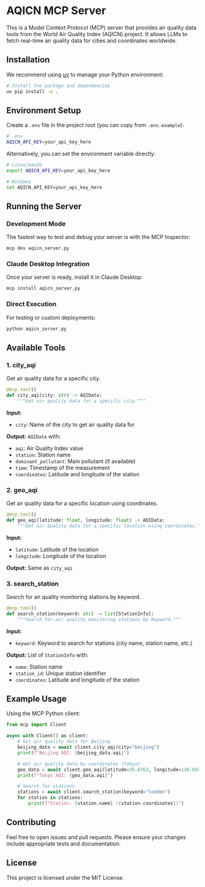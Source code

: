 # AQICN MCP Server

This is a Model Context Protocol (MCP) server that provides air quality data tools from the World Air Quality Index (AQICN) project. It allows LLMs to fetch real-time air quality data for cities and coordinates worldwide.

## Installation

We recommend using [uv](https://docs.astral.sh/uv/) to manage your Python environment:

```bash
# Install the package and dependencies
uv pip install -e .
```

## Environment Setup

Create a `.env` file in the project root (you can copy from `.env.example`):
```bash
# .env
AQICN_API_KEY=your_api_key_here
```

Alternatively, you can set the environment variable directly:
```bash
# Linux/macOS
export AQICN_API_KEY=your_api_key_here

# Windows
set AQICN_API_KEY=your_api_key_here
```

## Running the Server

### Development Mode
The fastest way to test and debug your server is with the MCP Inspector:

```bash
mcp dev aqicn_server.py
```

### Claude Desktop Integration
Once your server is ready, install it in Claude Desktop:

```bash
mcp install aqicn_server.py
```

### Direct Execution
For testing or custom deployments:

```bash
python aqicn_server.py
```

## Available Tools

### 1. city_aqi
Get air quality data for a specific city.

```python
@mcp.tool()
def city_aqi(city: str) -> AQIData:
    """Get air quality data for a specific city."""
```

**Input:**
- `city`: Name of the city to get air quality data for

**Output:** `AQIData` with:
- `aqi`: Air Quality Index value
- `station`: Station name
- `dominant_pollutant`: Main pollutant (if available)
- `time`: Timestamp of the measurement
- `coordinates`: Latitude and longitude of the station

### 2. geo_aqi
Get air quality data for a specific location using coordinates.

```python
@mcp.tool()
def geo_aqi(latitude: float, longitude: float) -> AQIData:
    """Get air quality data for a specific location using coordinates."""
```

**Input:**
- `latitude`: Latitude of the location
- `longitude`: Longitude of the location

**Output:** Same as `city_aqi`

### 3. search_station
Search for air quality monitoring stations by keyword.

```python
@mcp.tool()
def search_station(keyword: str) -> list[StationInfo]:
    """Search for air quality monitoring stations by keyword."""
```

**Input:**
- `keyword`: Keyword to search for stations (city name, station name, etc.)

**Output:** List of `StationInfo` with:
- `name`: Station name
- `station_id`: Unique station identifier
- `coordinates`: Latitude and longitude of the station

## Example Usage

Using the MCP Python client:

```python
from mcp import Client

async with Client() as client:
    # Get air quality data for Beijing
    beijing_data = await client.city_aqi(city="beijing")
    print(f"Beijing AQI: {beijing_data.aqi}")

    # Get air quality data by coordinates (Tokyo)
    geo_data = await client.geo_aqi(latitude=35.6762, longitude=139.6503)
    print(f"Tokyo AQI: {geo_data.aqi}")

    # Search for stations
    stations = await client.search_station(keyword="london")
    for station in stations:
        print(f"Station: {station.name} ({station.coordinates})")
```

## Contributing

Feel free to open issues and pull requests. Please ensure your changes include appropriate tests and documentation.

## License

This project is licensed under the MIT License.
